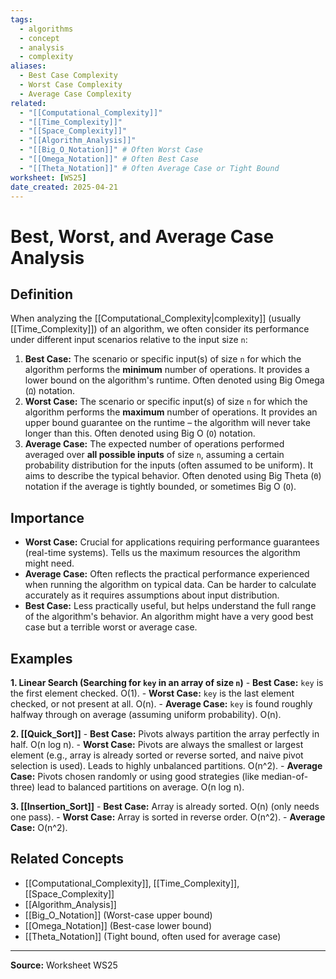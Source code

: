 ```yaml
---
tags:
  - algorithms
  - concept
  - analysis
  - complexity
aliases:
  - Best Case Complexity
  - Worst Case Complexity
  - Average Case Complexity
related:
  - "[[Computational_Complexity]]"
  - "[[Time_Complexity]]"
  - "[[Space_Complexity]]"
  - "[[Algorithm_Analysis]]"
  - "[[Big_O_Notation]]" # Often Worst Case
  - "[[Omega_Notation]]" # Often Best Case
  - "[[Theta_Notation]]" # Often Average Case or Tight Bound
worksheet: [WS25]
date_created: 2025-04-21
---
```

# Best, Worst, and Average Case Analysis

## Definition

When analyzing the [[Computational_Complexity|complexity]] (usually [[Time_Complexity]]) of an algorithm, we often consider its performance under different input scenarios relative to the input size `n`:

1.  **Best Case:** The scenario or specific input(s) of size `n` for which the algorithm performs the **minimum** number of operations. It provides a lower bound on the algorithm's runtime. Often denoted using Big Omega (`Ω`) notation.
2.  **Worst Case:** The scenario or specific input(s) of size `n` for which the algorithm performs the **maximum** number of operations. It provides an upper bound guarantee on the runtime – the algorithm will never take longer than this. Often denoted using Big O (`O`) notation.
3.  **Average Case:** The expected number of operations performed averaged over **all possible inputs** of size `n`, assuming a certain probability distribution for the inputs (often assumed to be uniform). It aims to describe the typical behavior. Often denoted using Big Theta (`Θ`) notation if the average is tightly bounded, or sometimes Big O (`O`).

## Importance

- **Worst Case:** Crucial for applications requiring performance guarantees (real-time systems). Tells us the maximum resources the algorithm might need.
- **Average Case:** Often reflects the practical performance experienced when running the algorithm on typical data. Can be harder to calculate accurately as it requires assumptions about input distribution.
- **Best Case:** Less practically useful, but helps understand the full range of the algorithm's behavior. An algorithm might have a very good best case but a terrible worst or average case.

## Examples

**1. Linear Search (Searching for `key` in an array of size `n`)**
    - **Best Case:** `key` is the first element checked. O(1).
    - **Worst Case:** `key` is the last element checked, or not present at all. O(n).
    - **Average Case:** `key` is found roughly halfway through on average (assuming uniform probability). O(n).

**2. [[Quick_Sort]]**
    - **Best Case:** Pivots always partition the array perfectly in half. O(n log n).
    - **Worst Case:** Pivots are always the smallest or largest element (e.g., array is already sorted or reverse sorted, and naive pivot selection is used). Leads to highly unbalanced partitions. O(n^2).
    - **Average Case:** Pivots chosen randomly or using good strategies (like median-of-three) lead to balanced partitions on average. O(n log n).

**3. [[Insertion_Sort]]**
    - **Best Case:** Array is already sorted. O(n) (only needs one pass).
    - **Worst Case:** Array is sorted in reverse order. O(n^2).
    - **Average Case:** O(n^2).

## Related Concepts
- [[Computational_Complexity]], [[Time_Complexity]], [[Space_Complexity]]
- [[Algorithm_Analysis]]
- [[Big_O_Notation]] (Worst-case upper bound)
- [[Omega_Notation]] (Best-case lower bound)
- [[Theta_Notation]] (Tight bound, often used for average case)

---
**Source:** Worksheet WS25